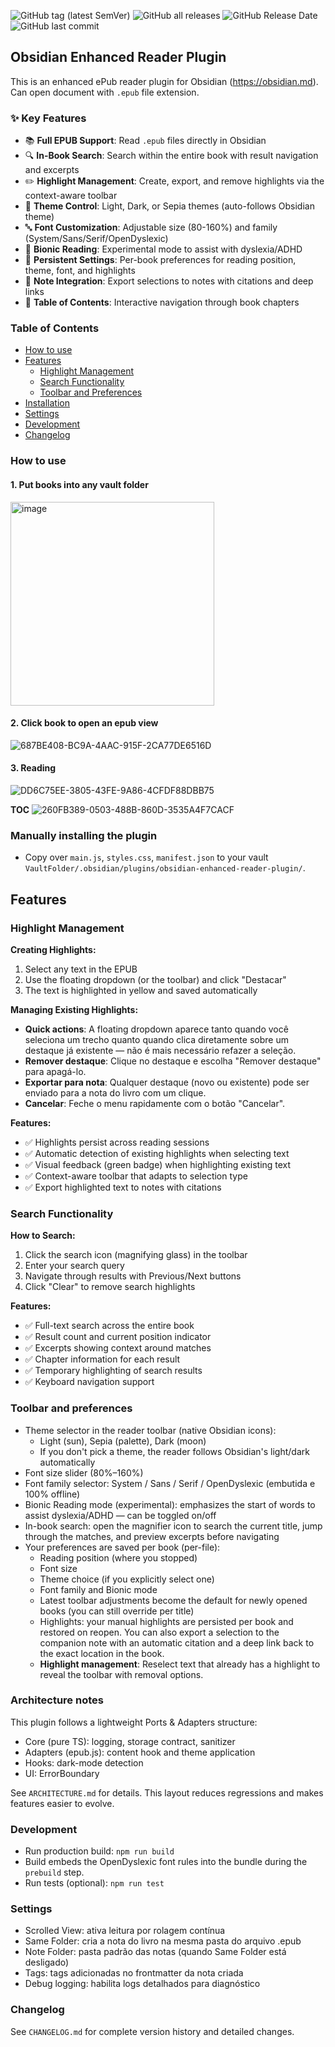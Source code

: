![GitHub tag (latest SemVer)](https://img.shields.io/github/v/tag/paulinon8n/obsidian-enhanced-reader-plugin) ![GitHub all releases](https://img.shields.io/github/downloads/paulinon8n/obsidian-enhanced-reader-plugin/total) ![GitHub Release Date](https://img.shields.io/github/release-date/paulinon8n/obsidian-enhanced-reader-plugin) ![GitHub last commit](https://img.shields.io/github/last-commit/paulinon8n/obsidian-enhanced-reader-plugin)

## Obsidian Enhanced Reader Plugin

This is an enhanced ePub reader plugin for Obsidian (https://obsidian.md). Can open document with `.epub` file extension.

### ✨ Key Features

- 📚 **Full EPUB Support**: Read `.epub` files directly in Obsidian
- 🔍 **In-Book Search**: Search within the entire book with result navigation and excerpts
- ✏️ **Highlight Management**: Create, export, and remove highlights via the context-aware toolbar
- 🎨 **Theme Control**: Light, Dark, or Sepia themes (auto-follows Obsidian theme)
- 🔤 **Font Customization**: Adjustable size (80-160%) and family (System/Sans/Serif/OpenDyslexic)
- 🧠 **Bionic Reading**: Experimental mode to assist with dyslexia/ADHD
- 💾 **Persistent Settings**: Per-book preferences for reading position, theme, font, and highlights
- 📝 **Note Integration**: Export selections to notes with citations and deep links
- 📑 **Table of Contents**: Interactive navigation through book chapters

### Table of Contents

- [How to use](#how-to-use)
- [Features](#features)
  - [Highlight Management](#highlight-management)
  - [Search Functionality](#search-functionality)
  - [Toolbar and Preferences](#toolbar-and-preferences)
- [Installation](#manually-installing-the-plugin)
- [Settings](#settings)
- [Development](#development)
- [Changelog](#changelog)

### How to use

#### 1. Put books into any vault folder
<img width="326" alt="image" src="https://user-images.githubusercontent.com/150803/166110556-32f43b3c-fb54-4767-a8e1-005740359ade.png">

#### 2. Click book to open an epub view
![687BE408-BC9A-4AAC-915F-2CA77DE6516D](https://user-images.githubusercontent.com/150803/166110865-bcf2bade-f88b-40b9-855d-cffbd115132d.png)

#### 3. Reading
![DD6C75EE-3805-43FE-9A86-4CFDF88DBB75](https://user-images.githubusercontent.com/150803/166111153-637ed20c-c49d-4c75-90b8-14ebf4e30172.png)

**TOC**
![260FB389-0503-488B-860D-3535A4F7CACF](https://user-images.githubusercontent.com/150803/166111158-cde58136-8a8a-4d93-96bf-14b7d3f80ab2.png)

### Manually installing the plugin

- Copy over `main.js`, `styles.css`, `manifest.json` to your vault `VaultFolder/.obsidian/plugins/obsidian-enhanced-reader-plugin/`.

## Features

### Highlight Management

**Creating Highlights:**
1. Select any text in the EPUB
2. Use the floating dropdown (or the toolbar) and click "Destacar"
3. The text is highlighted in yellow and saved automatically

**Managing Existing Highlights:**

- **Quick actions**: A floating dropdown aparece tanto quando você seleciona um trecho quanto quando clica diretamente sobre um destaque já existente — não é mais necessário refazer a seleção.
- **Remover destaque**: Clique no destaque e escolha "Remover destaque" para apagá-lo.
- **Exportar para nota**: Qualquer destaque (novo ou existente) pode ser enviado para a nota do livro com um clique.
- **Cancelar**: Feche o menu rapidamente com o botão "Cancelar".

**Features:**

- ✅ Highlights persist across reading sessions
- ✅ Automatic detection of existing highlights when selecting text
- ✅ Visual feedback (green badge) when highlighting existing text
- ✅ Context-aware toolbar that adapts to selection type
- ✅ Export highlighted text to notes with citations

### Search Functionality

**How to Search:**

1. Click the search icon (magnifying glass) in the toolbar
2. Enter your search query
3. Navigate through results with Previous/Next buttons
4. Click "Clear" to remove search highlights

**Features:**

- ✅ Full-text search across the entire book
- ✅ Result count and current position indicator
- ✅ Excerpts showing context around matches
- ✅ Chapter information for each result
- ✅ Temporary highlighting of search results
- ✅ Keyboard navigation support

### Toolbar and preferences

- Theme selector in the reader toolbar (native Obsidian icons):
  - Light (sun), Sepia (palette), Dark (moon)
  - If you don't pick a theme, the reader follows Obsidian's light/dark automatically
- Font size slider (80%–160%)
- Font family selector: System / Sans / Serif / OpenDyslexic (embutida e 100% offline)
- Bionic Reading mode (experimental): emphasizes the start of words to assist dyslexia/ADHD — can be toggled on/off
- In-book search: open the magnifier icon to search the current title, jump through the matches, and preview excerpts before navigating
- Your preferences are saved per book (per-file):
  - Reading position (where you stopped)
  - Font size
  - Theme choice (if you explicitly select one)
  - Font family and Bionic mode
  - Latest toolbar adjustments become the default for newly opened books (you can still override per title)
  - Highlights: your manual highlights are persisted per book and restored on reopen. You can also export a selection to the companion note with an automatic citation and a deep link back to the exact location in the book.
  - **Highlight management**: Reselect text that already has a highlight to reveal the toolbar with removal options.

### Architecture notes

This plugin follows a lightweight Ports & Adapters structure:

- Core (pure TS): logging, storage contract, sanitizer
- Adapters (epub.js): content hook and theme application
- Hooks: dark-mode detection
- UI: ErrorBoundary

See `ARCHITECTURE.md` for details. This layout reduces regressions and makes features easier to evolve.

### Development

- Run production build: `npm run build`
- Build embeds the OpenDyslexic font rules into the bundle during the `prebuild` step.
- Run tests (optional): `npm run test`

### Settings

- Scrolled View: ativa leitura por rolagem contínua
- Same Folder: cria a nota do livro na mesma pasta do arquivo .epub
- Note Folder: pasta padrão das notas (quando Same Folder está desligado)
- Tags: tags adicionadas no frontmatter da nota criada
- Debug logging: habilita logs detalhados para diagnóstico

### Changelog

See `CHANGELOG.md` for complete version history and detailed changes.
